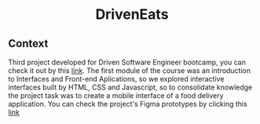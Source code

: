 <h1 align="center">DrivenEats</h1>

<h2>Context</h2>

<p>Third project developed for Driven Software Engineer bootcamp, you can check it out by this <a href="https://driven-eats-pi.vercel.app/">link</a>. The first module of the course was an introduction to Interfaces and Front-end Aplications, so we explored interactive interfaces built by HTML, CSS and Javascript, so to consolidate knowledge the project task was to create a mobile interface of a food delivery application. You can check the project's Figma prototypes by clicking this <a href="https://www.figma.com/file/i8tceg0W7Z9FfANaDbR3FV/DrivenEats?node-id=0%3A1">link</a>
